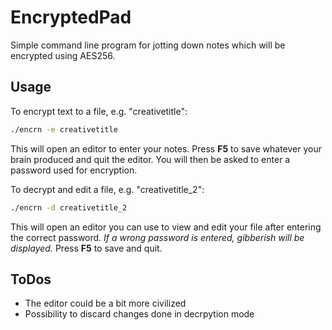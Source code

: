 # EncryptedPad
Simple command line program for jotting down notes which will be encrypted using AES256.

## Usage
To encrypt text to a file, e.g. "creativetitle":
```bash
./encrn -e creativetitle
```
This will open an editor to enter your notes. Press **F5** to save whatever your brain produced and quit the editor.
You will then be asked to enter a password used for encryption.

To decrypt and edit a file, e.g. "creativetitle_2":
```bash
./encrn -d creativetitle_2
```
This will open an editor you can use to view and edit your file after entering the correct password. *If a wrong password is entered, gibberish will be displayed.* Press **F5** to save and quit.

## ToDos
* The editor could be a bit more civilized
* Possibility to discard changes done in decrpytion mode
